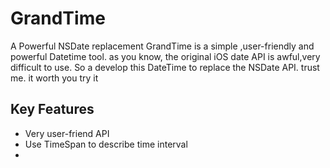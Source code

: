 # GrandTime
A Powerful NSDate replacement
GrandTime is a simple ,user-friendly and powerful Datetime tool. as you know, the original iOS date API is awful,very difficult to use. So a develop this DateTime to replace the NSDate API. trust me. it worth you try it

## Key Features
+ Very user-friend API
+ Use TimeSpan to describe time interval
+
